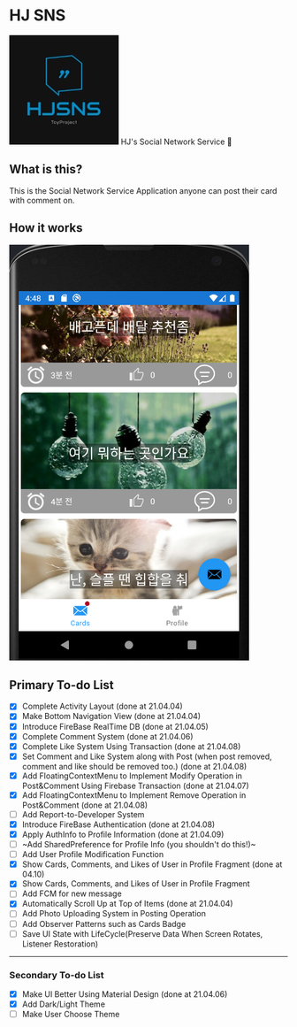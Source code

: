 # HJ SNS
![](.README_images/app_logo.png)
HJ's Social Network Service :couplekiss:

## What is this?
This is the Social Network Service Application anyone can post their card with comment on. 

## How it works
![](.README_images/c770f767.png)


## Primary To-do List 
- [X] Complete Activity Layout (done at 21.04.04)
- [X] Make Bottom Navigation View (done at 21.04.04)
- [X] Introduce FireBase RealTime DB (done at 21.04.05)
- [X] Complete Comment System (done at 21.04.06)
- [X] Complete Like System Using Transaction (done at 21.04.08)
- [X] Set Comment and Like System along with Post (when post removed, comment and like should be removed too.) (done at 21.04.08)
- [X] Add FloatingContextMenu to Implement Modify Operation in Post&Comment Using Firebase Transaction (done at 21.04.07)
- [X] Add FloatingContextMenu to Implement Remove Operation in Post&Comment (done at 21.04.08)
- [ ] Add Report-to-Developer System
- [X] Introduce FireBase Authentication (done at 21.04.08)
- [X] Apply AuthInfo to Profile Information (done at 21.04.09)
- [ ]  ~Add SharedPreference for Profile Info (you shouldn't do this!)~
- [ ] Add User Profile Modification Function 
- [X] Show Cards, Comments, and Likes of User in Profile Fragment (done at 04.10)
- [X] Show Cards, Comments, and Likes of User in Profile Fragment
- [ ] Add FCM for new message
- [X] Automatically Scroll Up at Top of Items (done at 21.04.04)
- [ ] Add Photo Uploading System in Posting Operation
- [ ] Add Observer Patterns such as Cards Badge
- [ ] Save UI State with LifeCycle(Preserve Data When Screen Rotates, Listener Restoration)

----------------
### Secondary To-do List 
- [X] Make UI Better Using Material Design (done at 21.04.06)
- [X] Add Dark/Light Theme
- [ ] Make User Choose Theme
